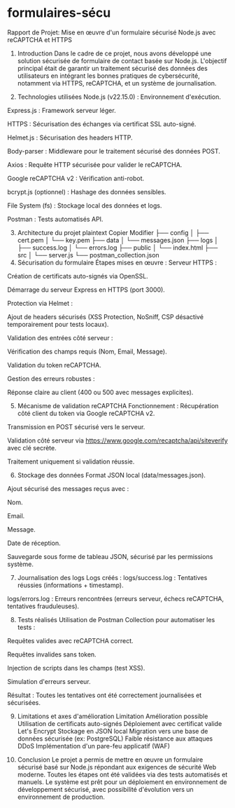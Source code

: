 # formulaires-sécu
Rapport de Projet:
Mise en œuvre d'un formulaire sécurisé Node.js avec reCAPTCHA et HTTPS
1. Introduction
Dans le cadre de ce projet, nous avons développé une solution sécurisée de formulaire de contact basée sur Node.js. L'objectif principal était de garantir un traitement sécurisé des données des utilisateurs en intégrant les bonnes pratiques de cybersécurité, notamment via HTTPS, reCAPTCHA, et un système de journalisation.

2. Technologies utilisées
Node.js (v22.15.0) : Environnement d'exécution.

Express.js : Framework serveur léger.

HTTPS : Sécurisation des échanges via certificat SSL auto-signé.

Helmet.js : Sécurisation des headers HTTP.

Body-parser : Middleware pour le traitement sécurisé des données POST.

Axios : Requête HTTP sécurisée pour valider le reCAPTCHA.

Google reCAPTCHA v2 : Vérification anti-robot.

bcrypt.js (optionnel) : Hashage des données sensibles.

File System (fs) : Stockage local des données et logs.

Postman : Tests automatisés API.

3. Architecture du projet
plaintext
Copier
Modifier
├── config
│   ├── cert.pem
│   └── key.pem
├── data
│   └── messages.json
├── logs
│   ├── success.log
│   └── errors.log
├── public
│   └── index.html
├── src
│   └── server.js
└── postman_collection.json
4. Sécurisation du formulaire
Étapes mises en œuvre :
Serveur HTTPS :

Création de certificats auto-signés via OpenSSL.

Démarrage du serveur Express en HTTPS (port 3000).

Protection via Helmet :

Ajout de headers sécurisés (XSS Protection, NoSniff, CSP désactivé temporairement pour tests locaux).

Validation des entrées côté serveur :

Vérification des champs requis (Nom, Email, Message).

Validation du token reCAPTCHA.

Gestion des erreurs robustes :

Réponse claire au client (400 ou 500 avec messages explicites).

5. Mécanisme de validation reCAPTCHA
Fonctionnement :
Récupération côté client du token via Google reCAPTCHA v2.

Transmission en POST sécurisé vers le serveur.

Validation côté serveur via https://www.google.com/recaptcha/api/siteverify avec clé secrète.

Traitement uniquement si validation réussie.

6. Stockage des données
Format JSON local (data/messages.json).

Ajout sécurisé des messages reçus avec :

Nom.

Email.

Message.

Date de réception.

Sauvegarde sous forme de tableau JSON, sécurisé par les permissions système.

7. Journalisation des logs
Logs créés :
logs/success.log : Tentatives réussies (informations + timestamp).

logs/errors.log : Erreurs rencontrées (erreurs serveur, échecs reCAPTCHA, tentatives frauduleuses).

8. Tests réalisés
Utilisation de Postman Collection pour automatiser les tests :

Requêtes valides avec reCAPTCHA correct.

Requêtes invalides sans token.

Injection de scripts dans les champs (test XSS).

Simulation d'erreurs serveur.

Résultat : Toutes les tentatives ont été correctement journalisées et sécurisées.

9. Limitations et axes d'amélioration
Limitation	Amélioration possible
Utilisation de certificats auto-signés	Déploiement avec certificat valide Let's Encrypt
Stockage en JSON local	Migration vers une base de données sécurisée (ex: PostgreSQL)
Faible résistance aux attaques DDoS	Implémentation d'un pare-feu applicatif (WAF)

10. Conclusion
Le projet a permis de mettre en œuvre un formulaire sécurisé basé sur Node.js répondant aux exigences de sécurité Web moderne. Toutes les étapes ont été validées via des tests automatisés et manuels. Le système est prêt pour un déploiement en environnement de développement sécurisé, avec possibilité d'évolution vers un environnement de production.

